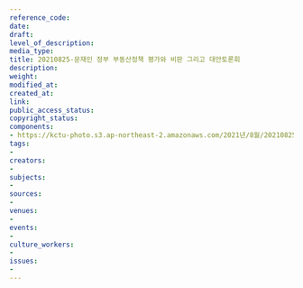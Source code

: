 ```yaml
---
reference_code: 
date: 
draft: 
level_of_description: 
media_type: 
title: 20210825-문재인 정부 부동산정책 평가와 비판 그리고 대안토론회
description: 
weight: 
modified_at: 
created_at: 
link: 
public_access_status: 
copyright_status: 
components:
- https://kctu-photo.s3.ap-northeast-2.amazonaws.com/2021년/8월/20210825-문재인+정부+부동산정책+평가와+비판+그리고+대안토론회/403947_60824_3340.jpg
tags:
- 
creators:
- 
subjects:
- 
sources:
- 
venues:
- 
events:
- 
culture_workers:
- 
issues:
- 
---
```

